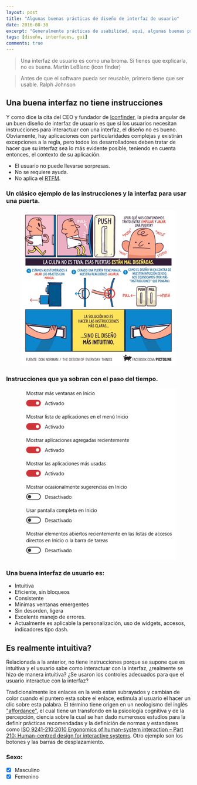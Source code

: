```yaml
---
layout: post
title: "Algunas buenas prácticas de diseño de interfaz de usuario"
date: 2016-08-30
excerpt: "Generalmente prácticas de usabilidad, aquí, algunas buenas prácticas."
tags: [diseño, interfaces, gui]
comments: true
---
```

>Una interfaz de usuario es como una broma. Si tienes que explicarla, no es buena. Martin LeBlanc (icon finder)

>Antes de que el software pueda ser reusable, primero tiene que ser usable. Ralph Johnson

## Una buena interfaz no tiene instrucciones

Y como dice la cita del CEO y fundador de [Iconfinder](https://www.iconfinder.com/), la piedra angular de un buen diseño de interfaz de usuario es que si los usuarios necesitan instrucciones para interactuar con una interfaz, el diseño no es bueno. Obviamente, hay aplicaciones con particularidades complejas y existirán excepciones a la regla, pero todos los desarrolladores deben tratar de hacer que su interfaz sea lo más evidente posible, teniendo en cuenta entonces, el contexto de su aplicación.
* El usuario no puede llevarse sorpresas.
* No se requiere ayuda.
* No aplica el [RTFM](https://es.wikipedia.org/wiki/RTFM).

### Un clásico ejemplo de las instrucciones y la interfaz para usar una puerta.

<figure>
    <img src="/assets/img/reglas_ui/push_pull.png">
</figure>

### Instrucciones que ya sobran con el paso del tiempo.
<figure>
    <img src="/assets/img/reglas_ui/instrucciones.PNG">
</figure>

### Una buena interfaz de usuario es:

* Intuitiva
* Eficiente, sin bloqueos
* Consistente
* Mínimas ventanas emergentes
* Sin desorden, ligera
* Excelente manejo de errores.
* Actualmente es aplicable la personalización, uso de widgets, accesos, indicadores tipo dash.

## Es realmente intuitiva?

Relacionada a la anterior, no tiene instrucciones porque se supone que es intuitiva y el usuario sabe como interactuar con la interfaz, ¿realmente se hizo de manera intuitiva? ¿Se usaron los controles adecuados para que el usuario interactue con la interfaz?

Tradicionalmente los enlaces en la web estan subrayados y cambian de color cuando el puntero esta sobre el enlace, estimula al usuario el hacer un clic sobre esta palabra. El término tiene origen en un neologismo del inglés ["affordance"](https://es.wikipedia.org/wiki/Ofrecimiento), el cual tiene un transfondo en la psicología cognitiva y de la percepción, ciencia sobre la cual se han dado numerosos estudios para la definir prácticas recomendadas y la definición de normas y estandares como [ISO 9241-210:2010 Ergonomics of human-system interaction – Part 210: Human-centred design for interactive systems](https://www.iso.org/standard/52075.html). Otro ejemplo son los botones y las barras de desplazamiento.

### Sexo:
* [x] Masculino
* [x] Femenino
